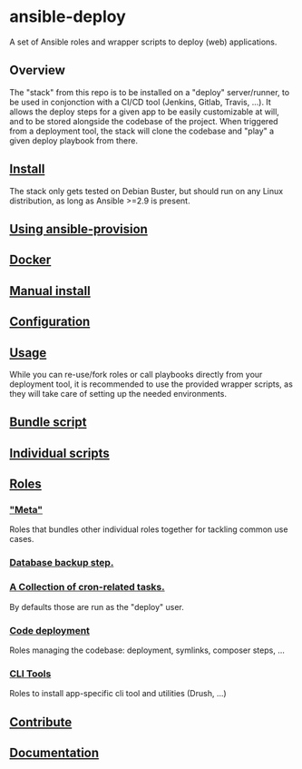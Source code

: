 # ansible-deploy
A set of Ansible roles and wrapper scripts to deploy (web) applications.
## Overview
The "stack" from this repo is to be installed on a "deploy" server/runner, to be used in conjonction with a CI/CD tool (Jenkins, Gitlab, Travis, ...).
It allows the deploy steps for a given app to be easily customizable at will, and to be stored alongside the codebase of the project.
When triggered from a deployment tool, the stack will clone the codebase and "play" a given deploy playbook from there.

<!--TOC-->
## [Install](install/README.md)
The stack only gets tested on Debian Buster, but should run on any Linux distribution, as long as Ansible >=2.9 is present.

## [Using ansible-provision](install/README.md#using-ansible-provision)
## [Docker](install/README.md#docker)
## [Manual install](install/README.md#manual-install)
## [Configuration](install/README.md#configuration)
## [Usage](scripts/README.md)
While you can re-use/fork roles or call playbooks directly from your deployment tool, it is recommended to use the provided wrapper scripts, as they will take care of setting up the needed environments.
## [Bundle script](scripts/README.md#bundle-script)
## [Individual scripts](scripts/README.md#individual-scripts)
## [Roles](roles/README.md)
### ["Meta"](roles/_meta/README.md)
Roles that bundles other individual roles together for tackling common use cases.
### [Database backup step.](roles/database_backup/README.md)
### [A Collection of cron-related tasks.](roles/cron/README.md)
By defaults those are run as the "deploy" user.

### [Code deployment](roles/code/README.md)
Roles managing the codebase: deployment, symlinks, composer steps, ...
### [CLI Tools](roles/cli/README.md)
Roles to install app-specific cli tool and utilities (Drush, ...)
## [Contribute](contribute/README.md)

## [Documentation](contribute/README.md#documentation)
<!--ENDTOC-->

